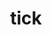---
category: 4-letters
denotation: null
name: tick
reference_link: https://www.etymonline.com/word/tick
root_language: null
root_name: null
title: tick
type: free
word_sums:
- respelling: tick
  sum: 'Tick + '
---